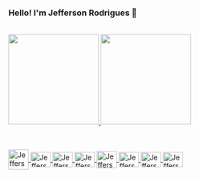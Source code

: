 ### Hello! I'm Jefferson Rodrigues 👋
          
<br>

<div>
  <a href="https://github.com/jefferson29rodrigues">
  <img height="180em" src="https://github-readme-stats.vercel.app/api?username=jefferson29rodrigues&show_icons=true&theme=highcontrast,&include_all_commits=all&count_private=true"/>
  <img height="180em" src="https://github-readme-stats.vercel.app/api/top-langs/?username=jefferson29rodrigues&layout=compact&langs_count=7&theme=highcontrast,"/>
    </div>

##
<div style="display: inline_block"><br>
  <img align="center" alt="Jefferson-Git" height="40" width="40" src="https://cdn.jsdelivr.net/gh/devicons/devicon/icons/microsoftsqlserver/microsoftsqlserver-plain-wordmark.svg" />  
  <img align="center" alt="Jefferson-CSharp" height="30" width="40" src="https://cdn.jsdelivr.net/gh/devicons/devicon/icons/csharp/csharp-original.svg" />
  <img align="center" alt="Jefferson-DotNet" height="30" width="40" src="https://cdn.jsdelivr.net/gh/devicons/devicon/icons/dot-net/dot-net-original-wordmark.svg" />
  <img align="center" alt="Jefferson-Angular" height="30" width="40" src="https://cdn.jsdelivr.net/gh/devicons/devicon/icons/angularjs/angularjs-original.svg" />
  <img align="center" alt="Jefferson-Java" height="34" width="40" src="https://cdn.jsdelivr.net/gh/devicons/devicon/icons/java/java-original-wordmark.svg" />
  <img align="center" alt="Jefferson-GitLab" height="30" width="40" src="https://cdn.jsdelivr.net/gh/devicons/devicon/icons/gitlab/gitlab-original.svg" />
  <img align="center" alt="Jefferson-NodeJS" height="30" width="40" src="https://cdn.jsdelivr.net/gh/devicons/devicon/icons/git/git-original.svg" />
  <img align="center" alt="Jefferson-NodeJS" height="30" width="40" src="https://cdn.jsdelivr.net/gh/devicons/devicon/icons/javascript/javascript-original.svg" />
</div>
